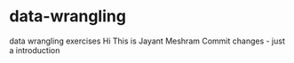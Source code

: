 # data-wrangling
data wrangling exercises
Hi This is Jayant Meshram
Commit changes - just a introduction
